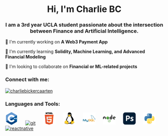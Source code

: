 <h1 align="center">Hi, I'm Charlie BC</h1>
<h3 align="center">I am a 3rd year UCLA student passionate about the intersection between Finance and Artificial Intelligence.</h3>


 🔭 I'm currently working on **A Web3 Payment App**

🌱 I'm currently learning **Solidity, Machine Learning, and Advanced Financial Modeling**

👯 I'm looking to collaborate on **Financial or ML-related projects**


<h3 align="left">Connect with me:</h3>
<p align="left">
<a href="https://linkedin.com/in/charliebickercaarten" target="blank"><img align="center" src="https://raw.githubusercontent.com/rahuldkjain/github-profile-readme-generator/master/src/images/icons/Social/linked-in-alt.svg" alt="charliebickercaarten" height="30" width="40" /></a>
</p>


<h3 align="left">Languages and Tools:</h3>
<p align="left"><a href="https://www.w3schools.com/cpp/" target="blank"><img src="https://raw.githubusercontent.com/devicons/devicon/master/icons/cplusplus/cplusplus-original.svg" alt="cplusplus" width="40" height="40" style="margin-right: 20px;"/></a> <a href="https://git-scm.com/" target="blank"><img src="https://www.vectorlogo.zone/logos/git-scm/git-scm-icon.svg" alt="git" width="40" height="40" style="margin-right: 20px;"/></a> <a href="https://www.w3.org/html/" target="blank"><img src="https://raw.githubusercontent.com/devicons/devicon/master/icons/html5/html5-original-wordmark.svg" alt="html5" width="40" height="40" style="margin-right: 20px;"/></a> <a href="https://www.linux.org/" target="blank" rel="noreferrer"><img src="https://raw.githubusercontent.com/devicons/devicon/master/icons/linux/linux-original.svg" alt="linux" width="40" height="40" style="margin-right: 20px;"/></a> <a href="https://www.mysql.com/" target="blank" rel="noreferrer"><img src="https://raw.githubusercontent.com/devicons/devicon/master/icons/mysql/mysql-original-wordmark.svg" alt="mysql" width="40" height="40" style="margin-right: 20px;"/></a> <a href="https://nodejs.org" target="blank" rel="noreferrer"><img src="https://raw.githubusercontent.com/devicons/devicon/master/icons/nodejs/nodejs-original-wordmark.svg" alt="nodejs" width="40" height="40" style="margin-right: 20px;"/></a> <a href="https://www.photoshop.com/en" target="blank" rel="noreferrer"><img src="https://raw.githubusercontent.com/devicons/devicon/master/icons/photoshop/photoshop-plain.svg" alt="photoshop" width="40" height="40" style="margin-right: 20px;"/></a> <a href="https://www.python.org" target="blank" rel="noreferrer"><img src="https://raw.githubusercontent.com/devicons/devicon/master/icons/python/python-original.svg" alt="python" width="40" height="40" style="margin-right: 20px;"/></a> <a href="https://reactnative.dev/" target="blank" rel="noreferrer"><img src="https://reactnative.dev/img/header_logo.svg" alt="reactnative" width="40" height="40" style="margin-right: 10px;"/></a></p>
